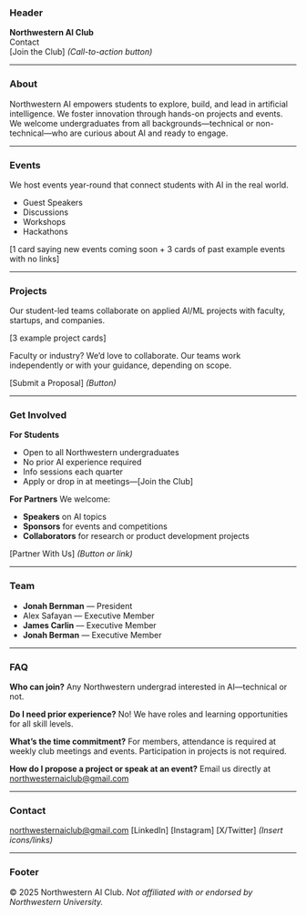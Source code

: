 ### **Header**

**Northwestern AI Club**   
Contact   
\[Join the Club\] *(Call-to-action button)*

---

### **About**

Northwestern AI empowers students to explore, build, and lead in artificial intelligence. We foster innovation through hands-on projects and events. We welcome undergraduates from all backgrounds—technical or non-technical—who are curious about AI and ready to engage.

---

### **Events**

We host events year-round that connect students with AI in the real world.

* Guest Speakers  
* Discussions  
* Workshops  
* Hackathons

\[1 card saying new events coming soon \+ 3 cards of past example events with no links\]

---

### **Projects**

Our student-led teams collaborate on applied AI/ML projects with faculty, startups, and companies.

\[3 example project cards\]

Faculty or industry? We’d love to collaborate. Our teams work independently or with your guidance, depending on scope.

\[Submit a Proposal\] *(Button)*

---

### **Get Involved**

**For Students**

* Open to all Northwestern undergraduates  
* No prior AI experience required  
* Info sessions each quarter  
* Apply or drop in at meetings—\[Join the Club\]

**For Partners** We welcome:

* **Speakers** on AI topics  
* **Sponsors** for events and competitions  
* **Collaborators** for research or product development projects

\[Partner With Us\] *(Button or link)*

---

### **Team**

* **Jonah Bernman** — President  
* Alex Safayan — Executive Member  
* **James Carlin** — Executive Member  
* **Jonah Berman** — Executive Member

---

### **FAQ**

**Who can join?** Any Northwestern undergrad interested in AI—technical or not.

**Do I need prior experience?** No\! We have roles and learning opportunities for all skill levels.

**What’s the time commitment?** For members, attendance is required at weekly club meetings and events. Participation in projects is not required. 

**How do I propose a project or speak at an event?** Email us directly at [northwesternaiclub@gmail.com](mailto:northwesternaiclub@gmail.com)

---

### **Contact**

[northwesternaiclub@gmail.com](mailto:northwesternaiclub@gmail.com) \[LinkedIn\] \[Instagram\] \[X/Twitter\] *(Insert icons/links)*

---

### **Footer**

© 2025 Northwestern AI Club. *Not affiliated with or endorsed by Northwestern University.*  